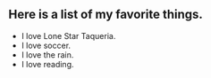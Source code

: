 ## Here is a list of my favorite things.
- I love Lone Star Taqueria.
- I love soccer.
- I love the rain.
- I love reading.
